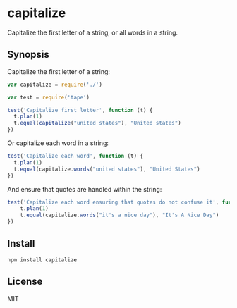 # capitalize

Capitalize the first letter of a string, or all words in a string.

## Synopsis

Capitalize the first letter of a string:

```javascript
var capitalize = require('./')

var test = require('tape')

test('Capitalize first letter', function (t) {
  t.plan(1)
  t.equal(capitalize("united states"), "United states")
})
```

Or capitalize each word in a string:

```javascript
test('Capitalize each word', function (t) {
  t.plan(1)
  t.equal(capitalize.words("united states"), "United States")
})
```

And ensure that quotes are handled within the string:

```javascript
test('Capitalize each word ensuring that quotes do not confuse it', function(t) {
    t.plan(1)
    t.equal(capitalize.words("it's a nice day"), "It's A Nice Day")
})
```

## Install

    npm install capitalize

## License

MIT
